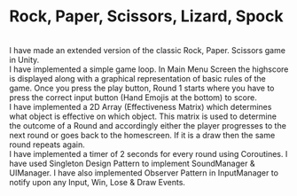 # Rock, Paper, Scissors, Lizard, Spock
<br>
I have made an extended version of the classic Rock, Paper. Scissors game in Unity.
<br>
I have implemented a simple game loop. In Main Menu Screen the highscore is displayed along with a graphical representation of basic rules of the game. Once you press the play button, Round 1 starts where you have to press the correct input button (Hand Emojis at the bottom) to score. 
<br>
I have implemented a 2D Array (Effectiveness Matrix) which determines what object is effective on which object. This matrix is used to determine the outcome of a Round and accordingly either the player progresses to the next round or goes back to the homescreen. If it is a draw then the same round repeats again.
<br>
I have implemented a timer of 2 seconds for every round using Coroutines. I have used Singleton Design Pattern to implement SoundManager & UIManager. I have also implemented Observer Pattern in InputManager to notify upon any Input, Win, Lose & Draw Events.
